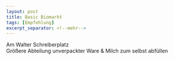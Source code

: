 ```yaml
---
layout: post
title: Basic Biomarkt
tags: [Empfehlung]
excerpt_separator: <!--mehr-->
---
```


Am Walter Schreiberplatz  
Größere Abteilung unverpackter Ware & Milch zum selbst abfüllen
